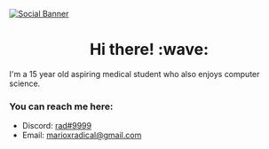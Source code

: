[![Social Banner](https://raw.githubusercontent.com/radicwl/radicwl/master/assets/heading-banner.png "Header")](https://radicwl.codes/)

<p align='center'>
  
</p>
<h1 align='center'> Hi there! :wave:</h1>

I'm a 15 year old aspiring medical student who also enjoys computer science.

### You can reach me here:

- Discord: [rad#9999](https://discord.com/users/470677629087776786)
- Email: [marioxradical@gmail.com](mailto:marioxradical@gmail.com)



<!--
**radicwl/radicwl** is a ✨ _special_ ✨ repository because its `README.md` (this file) appears on your GitHub profile.

Here are some ideas to get you started:

- 🔭 I’m currently working on ...
- 🌱 I’m currently learning ...
- 👯 I’m looking to collaborate on ...
- 🤔 I’m looking for help with ...
- 💬 Ask me about ...
- 📫 How to reach me: ...
- 😄 Pronouns: ...
- ⚡ Fun fact: ...
-->
